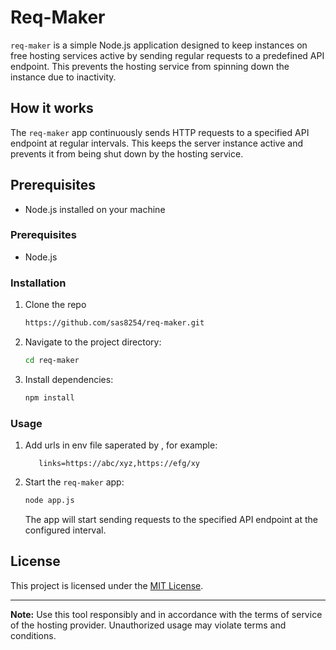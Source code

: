 # Req-Maker

`req-maker` is a simple Node.js application designed to keep instances on free hosting services active by sending regular requests to a predefined API endpoint. This prevents the hosting service from spinning down the instance due to inactivity.

## How it works

The `req-maker` app continuously sends HTTP requests to a specified API endpoint at regular intervals. This keeps the server instance active and prevents it from being shut down by the hosting service.

## Prerequisites

- Node.js installed on your machine

### Prerequisites

- Node.js

### Installation

1. Clone the repo

   ```bash
   https://github.com/sas8254/req-maker.git
   ```

2. Navigate to the project directory:

   ```bash
   cd req-maker
   ```

3. Install dependencies:

   ```bash
   npm install
   ```

### Usage

1. Add urls in env file saperated by , for example:

   ```env
      links=https://abc/xyz,https://efg/xy
   ```

2. Start the `req-maker` app:

   ```bash
   node app.js
   ```

   The app will start sending requests to the specified API endpoint at the configured interval.

## License

This project is licensed under the [MIT License](LICENSE).

---

**Note:** Use this tool responsibly and in accordance with the terms of service of the hosting provider. Unauthorized usage may violate terms and conditions.
